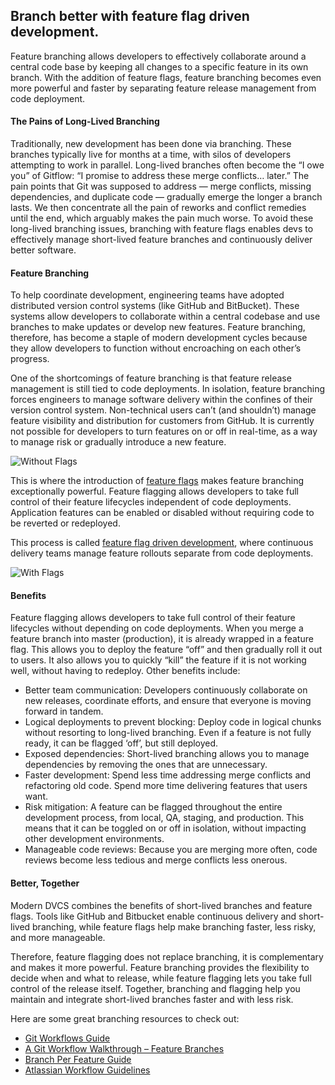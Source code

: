 ## Branch better with feature flag driven development.
Feature branching allows developers to effectively collaborate around a central code base by keeping all changes to a specific feature in its own branch. With the addition of feature flags, feature branching becomes even more powerful and faster by separating feature release management from code deployment.

#### The Pains of Long-Lived Branching
Traditionally, new development has been done via branching. These branches typically live for months at a time, with silos of developers attempting to work in parallel. Long-lived branches often become the “I owe you” of Gitflow: “I promise to address these merge conflicts… later.” The pain points that Git was supposed to address — merge conflicts, missing dependencies, and duplicate code — gradually emerge the longer a branch lasts. We then concentrate all the pain of reworks and conflict remedies until the end, which arguably makes the pain much worse. To avoid these long-lived branching issues, branching with feature flags enables devs to effectively manage short-lived feature branches and continuously deliver better software.

#### Feature Branching
To help coordinate development, engineering teams have adopted distributed version control systems (like GitHub and BitBucket). These systems allow developers to collaborate within a central codebase and use branches to make updates or develop new features. Feature branching, therefore, has become a staple of modern development cycles because they allow developers to function without encroaching on each other’s progress.

One of the shortcomings of feature branching is that feature release management is still tied to code deployments. In isolation, feature branching forces engineers to manage software delivery within the confines of their version control system. Non-technical users can’t (and shouldn’t) manage feature visibility and distribution for customers from GitHub. It is currently not possible for developers to turn features on or off in real-time, as a way to manage risk or gradually introduce a new feature.

![Without Flags](https://featureflags.io/wp-content/uploads/2018/03/featurebranchingwithout.jpg "Feature Branching Without Flags")

This is where the introduction of [feature flags](https://launchdarkly.com/featureflags.html) makes feature branching exceptionally powerful. Feature flagging allows developers to take full control of their feature lifecycles independent of code deployments. Application features can be enabled or disabled without requiring code to be reverted or redeployed.

This process is called [feature flag driven development](http://blog.launchdarkly.com/feature-flag-driven-development/), where continuous delivery teams manage feature rollouts separate from code deployments.

![With Flags](https://featureflags.io/wp-content/uploads/2018/03/featurebranchingwithflags.jpg "Feature Branching With Flags")

#### Benefits
Feature flagging allows developers to take full control of their feature lifecycles without depending on code deployments. When you merge a feature branch into master (production), it is already wrapped in a feature flag. This allows you to deploy the feature “off” and then gradually roll it out to users. It also allows you to quickly “kill” the feature if it is not working well, without having to redeploy. Other benefits include:

* Better team communication: Developers continuously collaborate on new releases, coordinate efforts, and ensure that everyone is moving forward in tandem.
* Logical deployments to prevent blocking: Deploy code in logical chunks without resorting to long-lived branching. Even if a feature is not fully ready, it can be flagged ‘off’, but still deployed.
* Exposed dependencies: Short-lived branching allows you to manage dependencies by removing the ones that are unnecessary.
* Faster development: Spend less time addressing merge conflicts and refactoring old code. Spend more time delivering features that users want.
* Risk mitigation: A feature can be flagged throughout the entire development process, from local, QA, staging, and production. This means that it can be toggled on or off in isolation, without impacting other development environments.
* Manageable code reviews: Because you are merging more often, code reviews become less tedious and merge conflicts less onerous.

####  Better, Together
Modern DVCS combines the benefits of short-lived branches and feature flags. Tools like GitHub and Bitbucket enable continuous delivery and short-lived branching, while feature flags help make branching faster, less risky, and more manageable.

Therefore, feature flagging does not replace branching, it is complementary and makes it more powerful. Feature branching provides the flexibility to decide when and what to release, while feature flagging lets you take full control of the release itself. Together, branching and flagging help you maintain and integrate short-lived branches faster and with less risk.

Here are some great branching resources to check out:
* [Git Workflows Guide](https://www.toptal.com/git/git-workflows-for-pros-a-good-git-guide)
* [A Git Workflow Walkthrough – Feature Branches](https://bocoup.com/weblog/git-workflow-walkthrough-feature-branches)
* [Branch Per Feature Guide](https://dev.acquia.com/blog/pragmatic-guide-branch-feature-git-branching-strategy)
* [Atlassian Workflow Guidelines](https://www.atlassian.com/git/tutorials/comparing-workflows/centralized-workflow)
